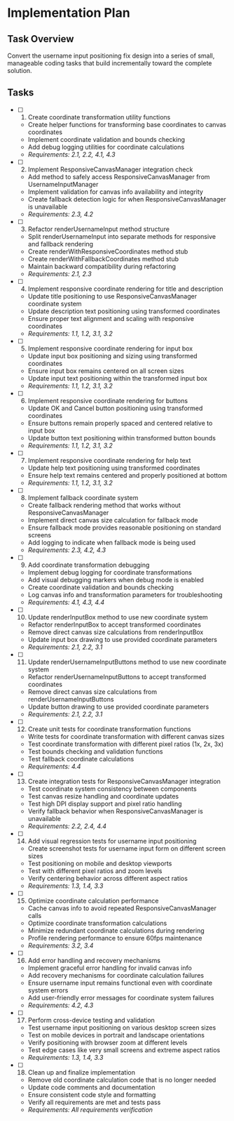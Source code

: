 # Implementation Plan

## Task Overview

Convert the username input positioning fix design into a series of small, manageable coding tasks that build incrementally toward the complete solution.

## Tasks

- [ ] 1. Create coordinate transformation utility functions
  - Create helper functions for transforming base coordinates to canvas coordinates
  - Implement coordinate validation and bounds checking
  - Add debug logging utilities for coordinate calculations
  - _Requirements: 2.1, 2.2, 4.1, 4.3_

- [ ] 2. Implement ResponsiveCanvasManager integration check
  - Add method to safely access ResponsiveCanvasManager from UsernameInputManager
  - Implement validation for canvas info availability and integrity
  - Create fallback detection logic for when ResponsiveCanvasManager is unavailable
  - _Requirements: 2.3, 4.2_

- [ ] 3. Refactor renderUsernameInput method structure
  - Split renderUsernameInput into separate methods for responsive and fallback rendering
  - Create renderWithResponsiveCoordinates method stub
  - Create renderWithFallbackCoordinates method stub
  - Maintain backward compatibility during refactoring
  - _Requirements: 2.1, 2.3_

- [ ] 4. Implement responsive coordinate rendering for title and description
  - Update title positioning to use ResponsiveCanvasManager coordinate system
  - Update description text positioning using transformed coordinates
  - Ensure proper text alignment and scaling with responsive coordinates
  - _Requirements: 1.1, 1.2, 3.1, 3.2_

- [ ] 5. Implement responsive coordinate rendering for input box
  - Update input box positioning and sizing using transformed coordinates
  - Ensure input box remains centered on all screen sizes
  - Update input text positioning within the transformed input box
  - _Requirements: 1.1, 1.2, 3.1, 3.2_

- [ ] 6. Implement responsive coordinate rendering for buttons
  - Update OK and Cancel button positioning using transformed coordinates
  - Ensure buttons remain properly spaced and centered relative to input box
  - Update button text positioning within transformed button bounds
  - _Requirements: 1.1, 1.2, 3.1, 3.2_

- [ ] 7. Implement responsive coordinate rendering for help text
  - Update help text positioning using transformed coordinates
  - Ensure help text remains centered and properly positioned at bottom
  - _Requirements: 1.1, 1.2, 3.1, 3.2_

- [ ] 8. Implement fallback coordinate system
  - Create fallback rendering method that works without ResponsiveCanvasManager
  - Implement direct canvas size calculation for fallback mode
  - Ensure fallback mode provides reasonable positioning on standard screens
  - Add logging to indicate when fallback mode is being used
  - _Requirements: 2.3, 4.2, 4.3_

- [ ] 9. Add coordinate transformation debugging
  - Implement debug logging for coordinate transformations
  - Add visual debugging markers when debug mode is enabled
  - Create coordinate validation and bounds checking
  - Log canvas info and transformation parameters for troubleshooting
  - _Requirements: 4.1, 4.3, 4.4_

- [ ] 10. Update renderInputBox method to use new coordinate system
  - Refactor renderInputBox to accept transformed coordinates
  - Remove direct canvas size calculations from renderInputBox
  - Update input box drawing to use provided coordinate parameters
  - _Requirements: 2.1, 2.2, 3.1_

- [ ] 11. Update renderUsernameInputButtons method to use new coordinate system
  - Refactor renderUsernameInputButtons to accept transformed coordinates
  - Remove direct canvas size calculations from renderUsernameInputButtons
  - Update button drawing to use provided coordinate parameters
  - _Requirements: 2.1, 2.2, 3.1_

- [ ] 12. Create unit tests for coordinate transformation functions
  - Write tests for coordinate transformation with different canvas sizes
  - Test coordinate transformation with different pixel ratios (1x, 2x, 3x)
  - Test bounds checking and validation functions
  - Test fallback coordinate calculations
  - _Requirements: 4.4_

- [ ] 13. Create integration tests for ResponsiveCanvasManager integration
  - Test coordinate system consistency between components
  - Test canvas resize handling and coordinate updates
  - Test high DPI display support and pixel ratio handling
  - Verify fallback behavior when ResponsiveCanvasManager is unavailable
  - _Requirements: 2.2, 2.4, 4.4_

- [ ] 14. Add visual regression tests for username input positioning
  - Create screenshot tests for username input form on different screen sizes
  - Test positioning on mobile and desktop viewports
  - Test with different pixel ratios and zoom levels
  - Verify centering behavior across different aspect ratios
  - _Requirements: 1.3, 1.4, 3.3_

- [ ] 15. Optimize coordinate calculation performance
  - Cache canvas info to avoid repeated ResponsiveCanvasManager calls
  - Optimize coordinate transformation calculations
  - Minimize redundant coordinate calculations during rendering
  - Profile rendering performance to ensure 60fps maintenance
  - _Requirements: 3.2, 3.4_

- [ ] 16. Add error handling and recovery mechanisms
  - Implement graceful error handling for invalid canvas info
  - Add recovery mechanisms for coordinate calculation failures
  - Ensure username input remains functional even with coordinate system errors
  - Add user-friendly error messages for coordinate system failures
  - _Requirements: 4.2, 4.3_

- [ ] 17. Perform cross-device testing and validation
  - Test username input positioning on various desktop screen sizes
  - Test on mobile devices in portrait and landscape orientations
  - Verify positioning with browser zoom at different levels
  - Test edge cases like very small screens and extreme aspect ratios
  - _Requirements: 1.3, 1.4, 3.3_

- [ ] 18. Clean up and finalize implementation
  - Remove old coordinate calculation code that is no longer needed
  - Update code comments and documentation
  - Ensure consistent code style and formatting
  - Verify all requirements are met and tests pass
  - _Requirements: All requirements verification_